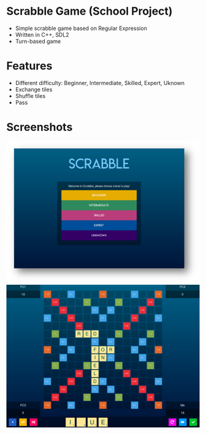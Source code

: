 # Scrabble Game (School Project)
- Simple scrabble game based on Regular Expression
- Written in C++, SDL2
- Turn-based game

# Features
- Different difficulty: Beginner, Intermediate, Skilled, Expert, Uknown
- Exchange tiles
- Shuffle tiles
- Pass

# Screenshots
<img src="screenshots/1.png"/>
<img src="screenshots/2.png"/>